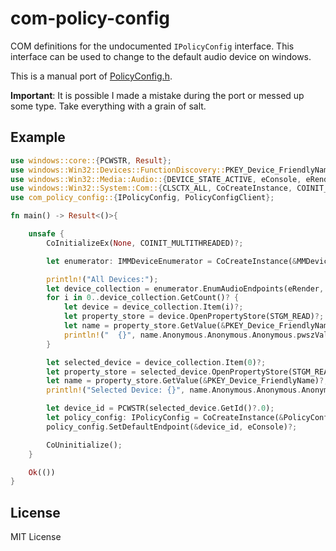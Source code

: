 # com-policy-config

COM definitions for the undocumented `IPolicyConfig` interface. This interface can be used to change to the default audio device on windows. 

This is a manual port of [PolicyConfig.h](https://github.com/Belphemur/AudioEndPointLibrary/blob/master/DefSound/PolicyConfig.h).

**Important**: It is possible I made a mistake during the port or messed up some type. Take everything with a grain of salt.

## Example

```rust
use windows::core::{PCWSTR, Result};
use windows::Win32::Devices::FunctionDiscovery::PKEY_Device_FriendlyName;
use windows::Win32::Media::Audio::{DEVICE_STATE_ACTIVE, eConsole, eRender, IMMDeviceEnumerator, MMDeviceEnumerator};
use windows::Win32::System::Com::{CLSCTX_ALL, CoCreateInstance, COINIT_MULTITHREADED, CoInitializeEx, CoUninitialize, STGM_READ};
use com_policy_config::{IPolicyConfig, PolicyConfigClient};

fn main() -> Result<()>{

    unsafe {
        CoInitializeEx(None, COINIT_MULTITHREADED)?;

        let enumerator: IMMDeviceEnumerator = CoCreateInstance(&MMDeviceEnumerator, None, CLSCTX_ALL)?;

        println!("All Devices:");
        let device_collection = enumerator.EnumAudioEndpoints(eRender, DEVICE_STATE_ACTIVE)?;
        for i in 0..device_collection.GetCount()? {
            let device = device_collection.Item(i)?;
            let property_store = device.OpenPropertyStore(STGM_READ)?;
            let name = property_store.GetValue(&PKEY_Device_FriendlyName)?;
            println!("  {}", name.Anonymous.Anonymous.Anonymous.pwszVal.display());
        }

        let selected_device = device_collection.Item(0)?;
        let property_store = selected_device.OpenPropertyStore(STGM_READ)?;
        let name = property_store.GetValue(&PKEY_Device_FriendlyName)?;
        println!("Selected Device: {}", name.Anonymous.Anonymous.Anonymous.pwszVal.display());

        let device_id = PCWSTR(selected_device.GetId()?.0);
        let policy_config: IPolicyConfig = CoCreateInstance(&PolicyConfigClient, None, CLSCTX_ALL)?;
        policy_config.SetDefaultEndpoint(&device_id, eConsole)?;

        CoUninitialize();
    }

    Ok(())
}
```


## License
MIT License
